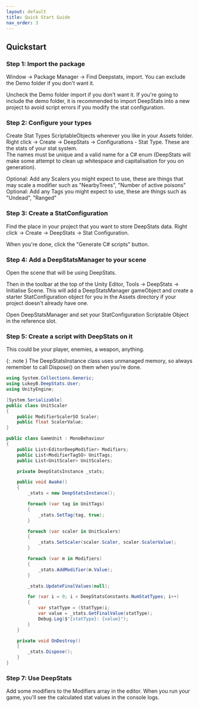 ```yaml
---
layout: default
title: Quick Start Guide
nav_order: 3
---
```


## Quickstart

### Step 1: Import the package
Window -> Package Manager -> Find Deepstats, import. You can exclude the Demo folder if you don't want it. 

Uncheck the Demo folder import if you don't want it. If you're going to include the demo folder, it is recommended to import DeepStats into a new project to avoid script errors if you modify the stat configuration.

### Step 2: Configure your types
Create Stat Types ScriptableObjects wherever you like in your Assets folder. Right click -> Create -> DeepStats -> Configurations - Stat Type. These are the stats of your stat system.  
The names must be unique and a valid name for a C# enum (DeepStats will make some attempt to clean up whitespace and capitalisation for you on generation).  

Optional: Add any Scalers you might expect to use, these are things that may scale a modifier such as "NearbyTrees", "Number of active poisons"\
Optional: Add any Tags you might expect to use, these are things such as "Undead", "Ranged"

### Step 3: Create a StatConfiguration
Find the place in your project that you want to store DeepStats data. Right click -> Create -> DeepStats -> Stat Configuration.

When you're done, click the "Generate C# scripts" button.

### Step 4: Add a DeepStatsManager to your scene
Open the scene that will be using DeepStats. 

Then in the toolbar at the top of the Unity Editor, Tools -> DeepStats -> Initialise Scene. This will add a DeepStatsManager gameObject and create a starter StatConfiguration object for you in the Assets directory if your project doesn't already have one.

Open DeepStatsManager and set your StatConfiguration Scriptable Object in the reference slot.

### Step 5: Create a script with DeepStats on it

This could be your player, enemies, a weapon, anything. 

{: .note }
The DeepStatsInstance class uses unmanaged memory, so always remember to call Dispose() on them when you're done.

```cs
using System.Collections.Generic;
using LukeyB.DeepStats.User;
using UnityEngine;

[System.Serializable]
public class UnitScaler
{
    public ModifierScalerSO Scaler;
    public float ScalerValue;
}

public class GameUnit : MonoBehaviour
{
    public List<EditorDeepModifier> Modifiers;
    public List<ModifierTagSO> UnitTags;
    public List<UnitScaler> UnitScalers;

    private DeepStatsInstance _stats;

    public void Awake()
    {
        _stats = new DeepStatsInstance();

        foreach (var tag in UnitTags)
        {
            _stats.SetTag(tag, true);
        }

        foreach (var scaler in UnitScalers)
        {
            _stats.SetScaler(scaler.Scaler, scaler.ScalerValue);
        }

        foreach (var m in Modifiers)
        {
            _stats.AddModifier(m.Value);
        }

        _stats.UpdateFinalValues(null);

        for (var i = 0; i < DeepStatsConstants.NumStatTypes; i++)
        {
            var statType = (StatType)i;
            var value = _stats.GetFinalValue(statType);
            Debug.Log($"{statType}: {value}");
        }
    }

    private void OnDestroy()
    {
        _stats.Dispose();
    }
}

```

### Step 7: Use DeepStats
Add some modifiers to the Modifiers array in the editor. When you run your game, you'll see the calculated stat values in the console logs.
